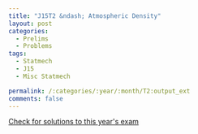 ```yaml
---
title: "J15T2 &ndash; Atmospheric Density"
layout: post
categories:
  - Prelims
  - Problems
tags:
  - Statmech
  - J15
  - Misc Statmech

permalink: /:categories/:year/:month/T2:output_ext
comments: false
---
```

<object data="2015J2T.pdf" type="application/pdf" width="100%" height="500"></object>
<div class="message"><a href='https://princetonprelim.com/prelim/34/'>Check for solutions to this year's exam</a></div>